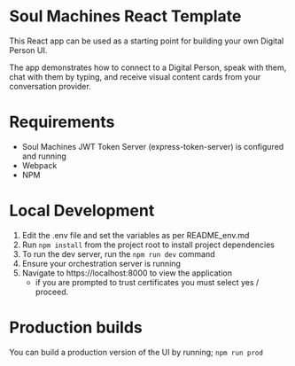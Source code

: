 # Soul Machines React Template
This React app can be used as a starting point for building your own Digital Person UI.

The app demonstrates how to connect to a Digital Person, speak with them, chat with them by typing, and receive visual content cards from your conversation provider.

# Requirements
- Soul Machines JWT Token Server (express-token-server) is configured and running
- Webpack
- NPM

# Local Development
 1. Edit the .env file and set the variables as per README_env.md
 2. Run `npm install` from the project root to install project dependencies
 3. To run the dev server, run the `npm run dev` command 
 4. Ensure your orchestration server is running
 5. Navigate to https://localhost:8000 to view the application 
    - if you are prompted to trust certificates you must select yes / proceed.

# Production builds
You can build a production version of the UI by running;
`npm run prod`
